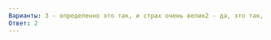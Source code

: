 ```yaml
---
Варианты: 3 - определенно это так, и страх очень велик2 - да, это так, но страх не очень велик1 - иногда, но это меня не беспокоит0 - совсем не испытываю
Ответ: 2
---
```

